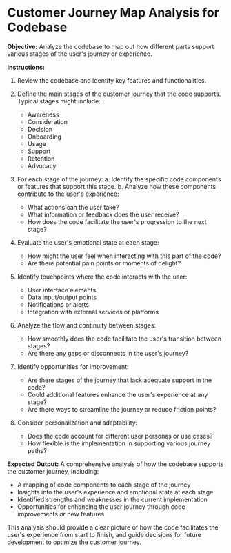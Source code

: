 # Customer Journey Map Analysis for Codebase

**Objective:** Analyze the codebase to map out how different parts support various stages of the user's journey or experience.

**Instructions:**

1. Review the codebase and identify key features and functionalities.

2. Define the main stages of the customer journey that the code supports. Typical stages might include:
   - Awareness
   - Consideration
   - Decision
   - Onboarding
   - Usage
   - Support
   - Retention
   - Advocacy

3. For each stage of the journey:
   a. Identify the specific code components or features that support this stage.
   b. Analyze how these components contribute to the user's experience:
      - What actions can the user take?
      - What information or feedback does the user receive?
      - How does the code facilitate the user's progression to the next stage?

4. Evaluate the user's emotional state at each stage:
   - How might the user feel when interacting with this part of the code?
   - Are there potential pain points or moments of delight?

5. Identify touchpoints where the code interacts with the user:
   - User interface elements
   - Data input/output points
   - Notifications or alerts
   - Integration with external services or platforms

6. Analyze the flow and continuity between stages:
   - How smoothly does the code facilitate the user's transition between stages?
   - Are there any gaps or disconnects in the user's journey?

7. Identify opportunities for improvement:
   - Are there stages of the journey that lack adequate support in the code?
   - Could additional features enhance the user's experience at any stage?
   - Are there ways to streamline the journey or reduce friction points?

8. Consider personalization and adaptability:
   - Does the code account for different user personas or use cases?
   - How flexible is the implementation in supporting various journey paths?

**Expected Output:** A comprehensive analysis of how the codebase supports the customer journey, including:
- A mapping of code components to each stage of the journey
- Insights into the user's experience and emotional state at each stage
- Identified strengths and weaknesses in the current implementation
- Opportunities for enhancing the user journey through code improvements or new features

This analysis should provide a clear picture of how the code facilitates the user's experience from start to finish, and guide decisions for future development to optimize the customer journey.
